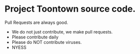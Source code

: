 Project Toontown source code.
=====================================================================
Pull Requests are always good. 

- We do not just contribute, we make pull requests.
- Please contribute daily
- Please do NOT contribute viruses.
- NYESS

